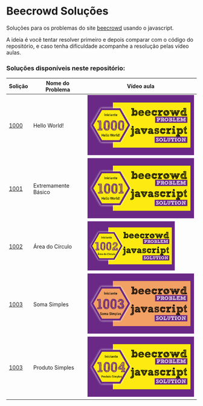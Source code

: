 # Beecrowd Soluções

Soluções para os problemas do site [beecrowd](https://www.beecrowd.com.br/) usando o javascript.

A ideia é você tentar resolver primeiro e depois comparar com o código do repositório, e caso tenha dificuldade acompanhe a resolução pelas vídeo aulas.


### Soluções disponíveis neste repositório:

| Solição  |  Nome do Problema  |  Vídeo aula |
| --------- | ------ | --------- |
|  [1000](./problems/1000.js) | Hello World! | [![](./img/1000.png)](https://youtu.be/3Sb4VPk4JEI) |
|  [1001](./problems/1001.js) | Extremamente Básico | [![](./img/1001.png)](https://youtu.be/6TZlhELLxvo) |
|  [1002](./problems/1002.js) | Área do Círculo | [![](./img/1002.png)](https://youtu.be/wH-P7zdNoBQ) |
|  [1003](./problems/1003.js) | Soma Simples | [![](./img/1003.png)](https://youtu.be/_5DVSS8WEkg) |
|  [1003](./problems/1004.js) | Produto Simples | [![](./img/1004.png)](https://youtu.be/eBuEKiEdL7w) |

